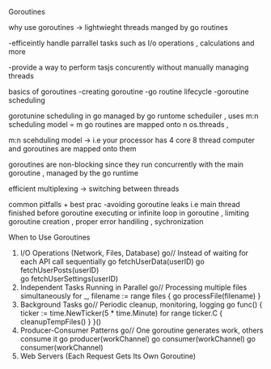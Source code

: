 Goroutines

why use goroutines -> lightwieght threads manged by go routines

-efficeintly handle parrallel tasks such as I/o operations , calculations and more

-provide a way to perform tasjs concurently without manually managing threads

basics of goroutines
-creating goroutine
-go routine lifecycle
-goroutine scheduling

gorotunine scheduling in go
managed by go runtome scheduiler , uses m:n scheduling model = m go routines are mapped onto n os.threads , 

m:n scehduling model -> i.e your processor  has 4 core 8 thread computer and goroutines are mapped onto them

goroutines are non-blocking since they run concurrently with the main goroutine , managed by the go runtime

efficient multiplexing -> switching between threads


common pitfalls + best prac
-avoiding goroutine leaks i.e main thread finished before goroutine executing or infinite loop in goroutine 
, limiting goroutine creation 
, proper error handiling 
, sychronization


When to Use Goroutines
1. I/O Operations (Network, Files, Database)
go// Instead of waiting for each API call sequentially
go fetchUserData(userID)
go fetchUserPosts(userID)  
go fetchUserSettings(userID)
2. Independent Tasks Running in Parallel
go// Processing multiple files simultaneously
for _, filename := range files {
    go processFile(filename)
}
3. Background Tasks
go// Periodic cleanup, monitoring, logging
go func() {
    ticker := time.NewTicker(5 * time.Minute)
    for range ticker.C {
        cleanupTempFiles()
    }
}()
4. Producer-Consumer Patterns
go// One goroutine generates work, others consume it
go producer(workChannel)
go consumer(workChannel)
go consumer(workChannel)
5. Web Servers (Each Request Gets Its Own Goroutine)